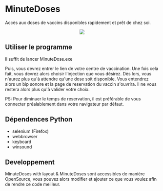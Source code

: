 # MinuteDoses
Accès aux doses de vaccins disponibles rapidement et prêt de chez soi.

<p align="center">
  <img src="https://github.com/Mathaamore/MinuteDoses/blob/6fb5bf1f067e0d847c042acbb92ee956a59de142/code/Images/icon.ico">
</p>

## Utiliser le programme

Il suffit de lancer MinuteDose.exe

Puis, vous devrez entrer le lien de votre centre de vaccination. 
Une fois cela fait, vous devrez alors choisir l'injection que vous désirez.
Dès lors, vous n'aurez plus qu'à attendre qu'une dose soit disponible.
Vous entendrez alors un bip sonore et la page de reservation du vaccin s'ouvrira.
Il ne vous restera alors plus qu'à valider votre choix.

PS: Pour diminuer le temps de reservation, il est préférable de vous connecter préalablement dans votre navigateur par défaut.

## Dépendences Python

- selenium (Firefox)
- webbrowser 
- keyboard
- winsound

## Developpement

MinuteDoses with layout & MinuteDoses sont accessibles de manière OpenSource, vous pouvez alors modifier et ajouter ce que vous voulez afin de rendre ce code meilleur.
